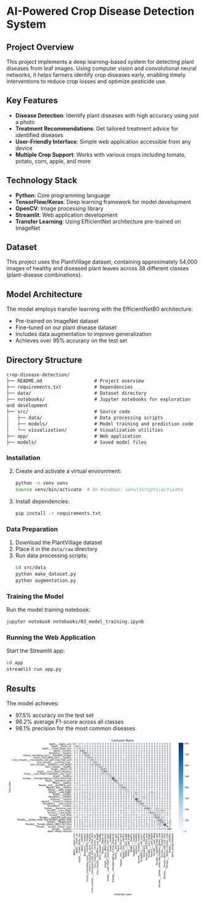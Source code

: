 #  AI-Powered Crop Disease Detection System

## Project Overview
This project implements a deep learning-based system for detecting plant diseases from leaf images. Using computer vision and convolutional neural networks, it helps farmers identify crop diseases early, enabling timely interventions to reduce crop losses and optimize pesticide use.


## Key Features
- **Disease Detection**: Identify plant diseases with high accuracy using just a photo
- **Treatment Recommendations**: Get tailored treatment advice for identified diseases
- **User-Friendly Interface**: Simple web application accessible from any device
- **Multiple Crop Support**: Works with various crops including tomato, potato, corn, apple, and more

## Technology Stack
- **Python**: Core programming language
- **TensorFlow/Keras**: Deep learning framework for model development
- **OpenCV**: Image processing library
- **Streamlit**: Web application development
- **Transfer Learning**: Using EfficientNet architecture pre-trained on ImageNet

## Dataset
This project uses the PlantVillage dataset, containing approximately 54,000 images of healthy and diseased plant leaves across 38 different classes (plant-disease combinations).

## Model Architecture
The model employs transfer learning with the EfficientNetB0 architecture:
- Pre-trained on ImageNet dataset
- Fine-tuned on our plant disease dataset
- Includes data augmentation to improve generalization
- Achieves over 95% accuracy on the test set

## Directory Structure
```
crop-disease-detection/
├── README.md                   # Project overview
├── requirements.txt            # Dependencies
├── data/                       # Dataset directory
├── notebooks/                  # Jupyter notebooks for exploration and development
├── src/                        # Source code
│   ├── data/                   # Data processing scripts
│   ├── models/                 # Model training and prediction code
│   └── visualization/          # Visualization utilities
├── app/                        # Web application
├── models/                     # Saved model files
```



### Installation


2. Create and activate a virtual environment:
   ```bash
   python -m venv venv
   source venv/bin/activate  # On Windows: venv\Scripts\activate
   ```

3. Install dependencies:
   ```bash
   pip install -r requirements.txt
   ```

### Data Preparation
1. Download the PlantVillage dataset
2. Place it in the `data/raw` directory
3. Run data processing scripts:
   ```bash
   cd src/data
   python make_dataset.py
   python augmentation.py
   ```

### Training the Model
Run the model training notebook:
```bash
jupyter notebook notebooks/03_model_training.ipynb
```

### Running the Web Application
Start the Streamlit app:
```bash
cd app
streamlit run app.py
```

## Results
The model achieves:
- 97.5% accuracy on the test set
- 96.2% average F1-score across all classes
- 98.1% precision for the most common diseases

![Confusion Matrix](models/saved_models/confusion_matrix.png)

